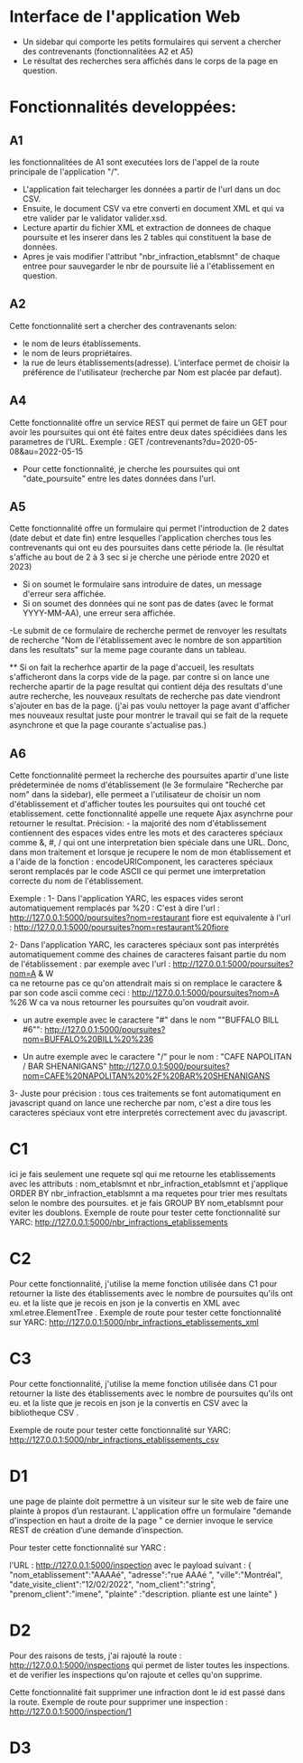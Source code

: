 # Interface de l'application Web
- Un sidebar qui comporte les petits formulaires qui servent a chercher des contrevenants (fonctionnalitées A2 et A5)
- Le résultat des recherches sera affichés dans le corps de la page en question. 

# Fonctionnalités developpées:
## A1
les fonctionnalitées de A1 sont executées lors de l'appel de la route principale de l'application "/".
- L'application fait telecharger les données a partir de l'url dans un doc CSV.
- Ensuite, le document CSV va etre converti en document XML et qui va etre valider par le validator valider.xsd.
- Lecture apartir du fichier XML et extraction de donnees de chaque poursuite et les inserer dans les 2 tables qui constituent la base de données.
- Apres je vais modifier l'attribut "nbr_infraction_etablsmnt" de chaque entree pour sauvegarder le nbr de poursuite lié a l'établissement en question.

## A2
Cette fonctionnalité sert a chercher des contravenants selon:
- le nom de leurs établissements. 
- le nom de leurs propriétaires.
- la rue de leurs établissements(adresse).
L'interface permet de choisir la préférence de l'utilisateur (recherche par Nom est placée par defaut).
## A4
Cette fonctionnalité offre un service REST qui permet de faire un GET pour avoir les poursuites qui ont été faites entre deux dates spécidiées dans les parametres de l'URL.
Exemple :
        GET /contrevenants?du=2020-05-08&au=2022-05-15

- Pour cette fonctionnalité, je cherche les poursuites qui ont "date_poursuite" entre les dates données dans l'url.

## A5
Cette fonctionnalité offre un formulaire qui permet l'introduction de 2 dates (date debut et date fin) entre lesquelles l'application cherches tous les contrevenants qui ont eu des poursuites dans cette période la. (le résultat s'affiche au bout de 2 à 3 sec si je cherche une période entre 2020 et 2023)

- Si on soumet le formulaire sans introduire de dates, un message d'erreur sera affichée.
- Si on soumet des données qui ne sont pas de dates (avec le format YYYY-MM-AA), une erreur sera affichée.

-Le submit de ce formulaire de recherche permet de renvoyer les resultats de recherche "Nom de l'établissement avec le nombre de son appartition dans les resultats" sur la meme page courante dans un tableau.

** Si on fait la recherhce apartir de la page d'accueil, les resultats s'afficheront dans la corps vide de la page. par contre si on lance une recherche apartir de la page resultat qui contient déja des resultats d'une autre recherche, les nouveaux resultats de recherche pas date viendront s'ajouter en bas de la page. (j'ai pas voulu nettoyer la page avant d'afficher mes nouveaux resultat juste pour montrer le travail qui se fait de la requete asynchrone et que la page courante s'actualise pas.)

## A6
Cette fonctionnalité permeet la recherche des poursuites apartir d'une liste prédeterminée de noms d'établissement (le 3e formulaire "Recherche par nom" dans la sidebar), elle permeet a l'utilisateur de choisir un nom d'établissement et d'afficher toutes les poursuites qui ont touché cet etablissement.
cette fonctionnalité appelle une requete Ajax asynchrne pour retourner le resultat.
Précision: 
        - la majorité des nom d'établissement contiennent des espaces vides entre les mots et des caracteres spéciaux comme &, #, / qui ont une interpretation bien spéciale dans une URL.
        Donc, dans mon traitement et lorsque je recupere le nom de mon établissement et a l'aide de la fonction : encodeURIComponent, les caracteres spéciaux seront remplacés par le code ASCII ce qui permet une imterpretation correcte du nom de l'établissement.

Exemple :
1- Dans l'application YARC, les espaces vides seront automatiquement remplacés par %20 :
C'est à dire l'url : http://127.0.0.1:5000/poursuites?nom=restaurant fiore
est equivalente à l'url : http://127.0.0.1:5000/poursuites?nom=restaurant%20fiore

2- Dans l'application YARC, les caracteres spéciaux sont pas interprétés automatiquement comme des chaines de caracteres faisant partie du nom de l'établissement :
par exemple avec l'url : http://127.0.0.1:5000/poursuites?nom=A & W     
ca ne retourne pas ce qu'on attendrait mais si on remplace le caractere & par son code ascii comme ceci :
        http://127.0.0.1:5000/poursuites?nom=A %26 W
ca va nous retourner les poursuites qu'on voudrait avoir.

* un autre exemple avec le caractere "#" dans le nom ""BUFFALO BILL #6"":
        http://127.0.0.1:5000/poursuites?nom=BUFFALO%20BILL%20%236

* Un autre exemple avec le caractere "/" pour le nom : "CAFE NAPOLITAN / BAR SHENANIGANS"
        http://127.0.0.1:5000/poursuites?nom=CAFE%20NAPOLITAN%20%2F%20BAR%20SHENANIGANS

3- Juste pour précision : tous ces traitements se font automatiqument en javascript quand on lance une recherche par nom, c'est a dire tous les caracteres spéciaux vont etre interpretés correctement avec du javascript.


# C1
ici je fais seulement une requete sql qui me retourne les etablissements avec les attributs : nom_etablsmnt et nbr_infraction_etablsmnt
et j'applique ORDER BY nbr_infraction_etablsmnt a ma requetes pour trier mes resultats selon le nombre des poursuites.
et je fais GROUP BY nom_etablsmnt pour eviter les doublons.
Exemple de route pour tester cette fonctionnalité sur YARC:
        http://127.0.0.1:5000/nbr_infractions_etablissements

# C2
Pour cette fonctionnalité, j'utilise la meme fonction utilisée dans C1 pour retourner la liste des établissements avec le nombre de poursuites qu'ils ont eu.
et la liste que je recois en json je la convertis en XML avec xml.etree.ElementTree .
Exemple de route pour tester cette fonctionnalité sur YARC:
        http://127.0.0.1:5000/nbr_infractions_etablissements_xml

# C3
Pour cette fonctionnalité, j'utilise la meme fonction utilisée dans C1 pour retourner la liste des établissements avec le nombre de poursuites qu'ils ont eu.
et la liste que je recois en json je la convertis en CSV avec la bibliotheque CSV .

Exemple de route pour tester cette fonctionnalité sur YARC:
        http://127.0.0.1:5000/nbr_infractions_etablissements_csv

# D1
une page de plainte doit permettre à un visiteur sur le site web de faire une plainte à propos d’un restaurant. L'application offre un formulaire "demande d'inspection en haut a droite de la page "
ce dernier invoque le service REST de création d’une demande d’inspection.

Pour tester cette fonctionnalité sur YARC :

l'URL : http://127.0.0.1:5000/inspection
avec le payload suivant : 
{
"nom_etablissement":"AAAAé",
"adresse":"rue AAAé ",
"ville":"Montréal",
"date_visite_client":"12/02/2022",
"nom_client":"string",
"prenom_client":"imene",
"plainte" :"description. pliante est une lainte"
}

# D2
Pour des raisons de tests, j'ai rajouté la route : http://127.0.0.1:5000/inspections
qui permet de lister toutes les inspections. et de verifier les inspections qu'on rajoute et celles qu'on supprime.

Cette fonctionnalité fait supprimer une infraction dont le id est passé dans la route.
Exemple de route pour supprimer une inspection : http://127.0.0.1:5000/inspection/1

# D3